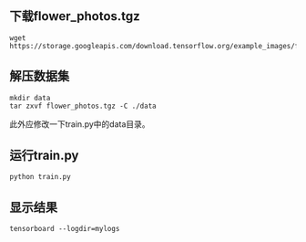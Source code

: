 ## 下载flower_photos.tgz
```
wget https://storage.googleapis.com/download.tensorflow.org/example_images/flower_photos.tgz
```
## 解压数据集
```
mkdir data
tar zxvf flower_photos.tgz -C ./data
```
此外应修改一下train.py中的data目录。
## 运行train.py
```
python train.py
```
## 显示结果
```
tensorboard --logdir=mylogs
```